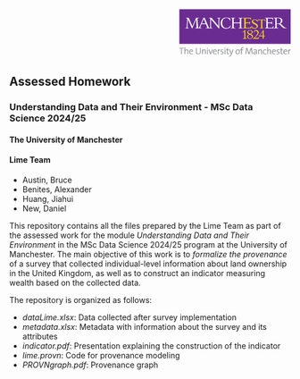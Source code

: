 <div align="right">
  <img src="./images/logo.png" alt="Lime Team Logo" width="200">
</div>

## Assessed Homework
### Understanding Data and Their Environment - MSc Data Science 2024/25
#### The University of Manchester

#### Lime Team

- Austin, Bruce
- Benites, Alexander
- Huang, Jiahui
- New, Daniel

This repository contains all the files prepared by the Lime Team as part of the assessed work for the module *Understanding Data and Their Environment* in the MSc Data Science 2024/25 program at the University of Manchester. The main objective of this work is to *formalize the provenance* of a survey that collected individual-level information about land ownership in the United Kingdom, as well as to construct an indicator measuring wealth based on the collected data.

The repository is organized as follows:

- _dataLime.xlsx_: Data collected after survey implementation
- _metadata.xlsx_: Metadata with information about the survey and its attributes
- _indicator.pdf_: Presentation explaining the construction of the indicator
- _lime.provn_: Code for provenance modeling
- _PROVNgraph.pdf_: Provenance graph
